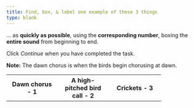 ```yaml
---
title: Find, box, & label one example of these 3 things
type: blank
---
```


... as **quickly as possible**, using the **corresponding number**, boxing the **entire sound** from beginning to end. 

Click _Continue_ when you have completed the task.

**Note:** The dawn chorus is when the birds begin chorusing at dawn. 

<table class = "table table-bordered mx-auto"style = "width:80%">
<tr class = "text-center">
<th scope = "col" style = "width:33%">Dawn chorus - 1</th>
<th scope = "col" style = "width:33%">A high-pitched bird call - 2</th>
<th scope = "col" style = "width:34%">Crickets - 3</th>
</tr>
</table>



